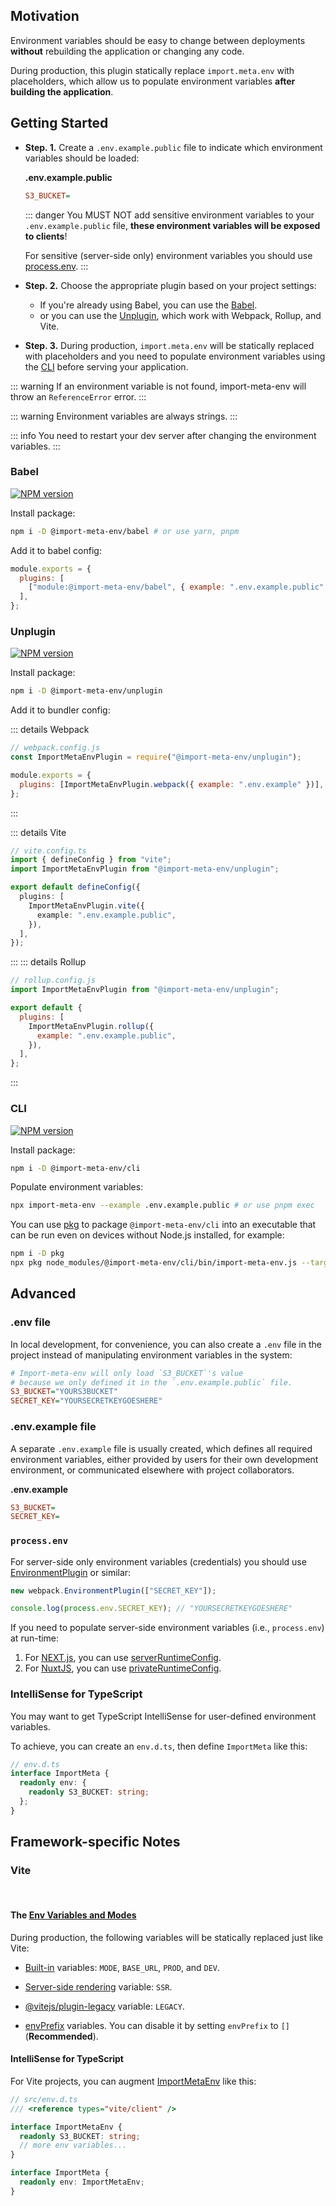 ## Motivation

Environment variables should be easy to change between deployments **without** rebuilding the application or changing any code.

During production, this plugin statically replace `import.meta.env` with placeholders, which allow us to populate environment variables **after building the application**.

## Getting Started

- **Step. 1.** Create a `.env.example.public` file to indicate which environment variables should be loaded:

  **.env.example.public**

  ```ini
  S3_BUCKET=
  ```

  ::: danger
  You MUST NOT add sensitive environment variables to your `.env.example.public` file, **these environment variables will be exposed to clients**!

  For sensitive (server-side only) environment variables you should use [process.env](#process-env).
  :::

- **Step. 2.** Choose the appropriate plugin based on your project settings:

  - If you're already using Babel, you can use the [Babel](#babel).
  - or you can use the [Unplugin](#unplugin), which work with Webpack, Rollup, and Vite.

- **Step. 3.** During production, `import.meta.env` will be statically replaced with placeholders and you need to populate environment variables using the [CLI](#cli) before serving your application.

::: warning
If an environment variable is not found, import-meta-env will throw an `ReferenceError` error.
:::

::: warning
Environment variables are always strings.
:::

::: info
You need to restart your dev server after changing the environment variables.
:::

### Babel

[![NPM version](https://img.shields.io/npm/v/@import-meta-env/babel.svg)](https://www.npmjs.com/package/@import-meta-env/babel)

Install package:

```bash
npm i -D @import-meta-env/babel # or use yarn, pnpm
```

Add it to babel config:

```js
module.exports = {
  plugins: [
    ["module:@import-meta-env/babel", { example: ".env.example.public" }],
  ],
};
```

### Unplugin

[![NPM version](https://img.shields.io/npm/v/@import-meta-env/unplugin.svg)](https://www.npmjs.com/package/@import-meta-env/unplugin)

Install package:

```bash
npm i -D @import-meta-env/unplugin
```

Add it to bundler config:

::: details Webpack

```js
// webpack.config.js
const ImportMetaEnvPlugin = require("@import-meta-env/unplugin");

module.exports = {
  plugins: [ImportMetaEnvPlugin.webpack({ example: ".env.example" })],
};
```

:::

::: details Vite

```ts
// vite.config.ts
import { defineConfig } from "vite";
import ImportMetaEnvPlugin from "@import-meta-env/unplugin";

export default defineConfig({
  plugins: [
    ImportMetaEnvPlugin.vite({
      example: ".env.example.public",
    }),
  ],
});
```

:::
::: details Rollup

```js
// rollup.config.js
import ImportMetaEnvPlugin from "@import-meta-env/unplugin";

export default {
  plugins: [
    ImportMetaEnvPlugin.rollup({
      example: ".env.example.public",
    }),
  ],
};
```

:::

### CLI

[![NPM version](https://img.shields.io/npm/v/@import-meta-env/cli.svg)](https://www.npmjs.com/package/@import-meta-env/cli)

Install package:

```bash
npm i -D @import-meta-env/cli
```

Populate environment variables:

```bash
npx import-meta-env --example .env.example.public # or use pnpm exec
```

You can use [pkg](https://github.com/vercel/pkg) to package `@import-meta-env/cli` into an executable that can be run even on devices without Node.js installed, for example:

```bash
npm i -D pkg
npx pkg node_modules/@import-meta-env/cli/bin/import-meta-env.js --target node16-alpine
```

## Advanced

### .env file

In local development, for convenience, you can also create a `.env` file in the project instead of manipulating environment variables in the system:

```ini
# Import-meta-env will only load `S3_BUCKET`'s value
# because we only defined it in the `.env.example.public` file.
S3_BUCKET="YOURS3BUCKET"
SECRET_KEY="YOURSECRETKEYGOESHERE"
```

### .env.example file

A separate `.env.example` file is usually created, which defines all required environment variables, either provided by users for their own development environment, or communicated elsewhere with project collaborators.

**.env.example**

```ini
S3_BUCKET=
SECRET_KEY=
```

### `process.env`

For server-side only environment variables (credentials) you should use [EnvironmentPlugin](https://webpack.js.org/plugins/environment-plugin/) or similar:

```js
new webpack.EnvironmentPlugin(["SECRET_KEY"]);
```

```js
console.log(process.env.SECRET_KEY); // "YOURSECRETKEYGOESHERE"
```

If you need to populate server-side environment variables (i.e., `process.env`) at run-time:

1. For [NEXT.js](https://nextjs.org/), you can use [serverRuntimeConfig](https://nextjs.org/docs/api-reference/next.config.js/runtime-configuration).
2. For [NuxtJS](https://nuxtjs.org/), you can use [privateRuntimeConfig](https://nuxtjs.org/docs/configuration-glossary/configuration-runtime-config).

### IntelliSense for TypeScript

You may want to get TypeScript IntelliSense for user-defined environment variables.

To achieve, you can create an `env.d.ts`, then define `ImportMeta` like this:

```ts
// env.d.ts
interface ImportMeta {
  readonly env: {
    readonly S3_BUCKET: string;
  };
}
```

## Framework-specific Notes

### Vite

<br/>

#### The [Env Variables and Modes](https://vitejs.dev/guide/env-and-mode.html)

During production, the following variables will be statically replaced just like Vite:

- [Built-in](https://vitejs.dev/guide/env-and-mode.html#env-variables) variables: `MODE`, `BASE_URL`, `PROD`, and `DEV`.

- [Server-side rendering](https://vitejs.dev/guide/ssr.html#conditional-logic) variable: `SSR`.

- [@vitejs/plugin-legacy](https://vitejs.dev/plugins/#vitejs-plugin-legacy) variable: `LEGACY`.

- [envPrefix](https://vitejs.dev/config/index.html#envprefix) variables. You can disable it by setting `envPrefix` to `[]` (**Recommended**).

#### IntelliSense for TypeScript

For Vite projects, you can augment [ImportMetaEnv](https://vitejs.dev/guide/env-and-mode.html#intellisense-for-typescript) like this:

```ts
// src/env.d.ts
/// <reference types="vite/client" />

interface ImportMetaEnv {
  readonly S3_BUCKET: string;
  // more env variables...
}

interface ImportMeta {
  readonly env: ImportMetaEnv;
}
```

